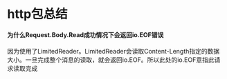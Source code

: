 # http包总结

#### 为什么Request.Body.Read成功情况下会返回io.EOF错误

因为使用了LimitedReader。LimitedReader会读取Content-Length指定的数据大小。一旦完成整个消息的读取，就会返回io.EOF。所以此处的io.EOF意指此请求读取完成

